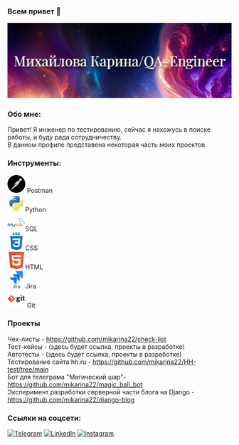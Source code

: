 ### Всем привет 👋
[![Header](https://github.com/mikarina22/mikarina22/blob/main/assets/generated-text-to-image.jpg)](https://www.linkedin.com/in/karina-mikhailova-195448254/)

### Обо мне:
Привет! Я инженер по тестированию, сейчас я нахожусь в поиске работы, и буду рада сотрудничеству. <br />
В данном профиле представена некоторая часть моих проектов.

### Инструменты:

<div>
  <img src="https://github.com/mikarina22/mikarina22/blob/main/assets/postman.svg" title="Postman" alt="Python" width="40" height="40"/> Postman <br />
  <img src="https://github.com/devicons/devicon/blob/master/icons/python/python-original.svg" title="Python" alt="Python" width="40" height="40"/>Python <br />
  <img src="https://github.com/devicons/devicon/blob/master/icons/mysql/mysql-original-wordmark.svg" title="MySQL" alt="MySQL" width="40" height="40"/>SQL <br />
  <img src="https://github.com/devicons/devicon/blob/master/icons/css3/css3-plain-wordmark.svg"  title="CSS3" alt="CSS" width="40" height="40"/>CSS <br />
  <img src="https://github.com/devicons/devicon/blob/master/icons/html5/html5-original.svg" title="HTML5" alt="HTML" width="40" height="40"/>HTML <br />
  <img src="https://github.com/devicons/devicon/blob/master/icons/jira/jira-original-wordmark.svg" title="jira" alt="jira" width="40" height="40"/>Jira <br />
  <img src="https://github.com/devicons/devicon/blob/master/icons/git/git-original-wordmark.svg" title="Git" **alt="Git" width="40" height="40"/> Git <br />
</div>

### Проекты
Чек-листы - https://github.com/mikarina22/check-list <br />
Тест-кейсы - (здесь будет ссылка, проекты в разработке) <br />
Автотесты - (здесь будет ссылка, проекты в разработке)  <br />
Тестирование сайта hh.ru - https://github.com/mikarina22/HH-test/tree/main <br />
Бот для телеграма "Магический шар"- https://github.com/mikarina22/magic_ball_bot  <br />
Эксперимент разработки серверной части блога на Django - https://github.com/mikarina22/django-blog  <br />

### Ссылки на соцсети:

[![Telegram](https://img.shields.io/badge/-Telegram-090909?style=for-the-badge&logo=telegram&logoColor=27A0D9)](https://t.me/mihkarina)
[![LinkedIn](https://img.shields.io/badge/-LinkedIn-090909?style=for-the-badge&logo=linkedin&logoColor=007BB6)](https://www.linkedin.com/in/karina-mikhailova-195448254/)
[![Instagram](https://img.shields.io/badge/-Instagram-090909?style=for-the-badge&logo=instagram&logoColor=B4068E)](https://www.instagram.com/bulka__love/)